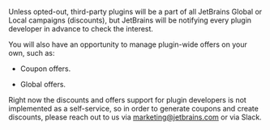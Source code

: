[//]: # (title: Discounts and Offers)

Unless opted-out, third-party plugins will be a part of all JetBrains Global or Local campaigns (discounts), but JetBrains will be notifying every plugin developer in advance to check the interest.

You will also have an opportunity to manage plugin-wide offers on your own, such as:

* Coupon offers.

* Global offers.

Right now the discounts and offers support for plugin developers is not implemented as a self-service, so in order to generate coupons and create discounts, please reach out to us via [marketing@jetbrains.com](mailto:marketing@jetbrains.com) or via Slack. 